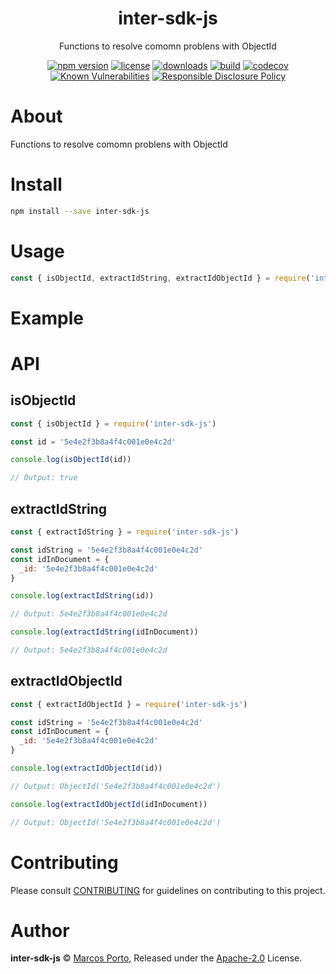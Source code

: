 
<p align="center"><h1 align="center">
  inter-sdk-js
</h1>

<p align="center">
  Functions to resolve comomn problens with ObjectId
</p>

<p align="center">
  <a href="https://www.npmjs.org/package/inter-sdk-js"><img src="https://badgen.net/npm/v/inter-sdk-js" alt="npm version"/></a>
  <a href="https://www.npmjs.org/package/inter-sdk-js"><img src="https://badgen.net/npm/license/inter-sdk-js" alt="license"/></a>
  <a href="https://www.npmjs.org/package/inter-sdk-js"><img src="https://badgen.net/npm/dt/inter-sdk-js" alt="downloads"/></a>
  <a href="https://github.com/maporto/inter-sdk-js/actions?workflow=CI"><img src="https://github.com/maporto/inter-sdk-js/workflows/CI/badge.svg" alt="build"/></a>
  <a href="https://codecov.io/gh/maporto/inter-sdk-js"><img src="https://codecov.io/gh/maporto/inter-sdk-js/graph/badge.svg?token=DOS32MRBW3" alt="codecov"/></a>
  <a href="https://snyk.io/test/github/maporto/inter-sdk-js"><img src="https://snyk.io/test/github/maporto/inter-sdk-js/badge.svg" alt="Known Vulnerabilities"/></a>
  <a href="./SECURITY.md"><img src="https://img.shields.io/badge/Security-Responsible%20Disclosure-yellow.svg" alt="Responsible Disclosure Policy" /></a>
</p>

# About

Functions to resolve comomn problens with ObjectId

# Install

```bash
npm install --save inter-sdk-js
```

# Usage

```js
const { isObjectId, extractIdString, extractIdObjectId } = require('inter-sdk-js')
```

# Example

# API

## isObjectId
```js
const { isObjectId } = require('inter-sdk-js')

const id = '5e4e2f3b8a4f4c001e0e4c2d'

console.log(isObjectId(id))

// Output: true
```

## extractIdString
```js
const { extractIdString } = require('inter-sdk-js')

const idString = '5e4e2f3b8a4f4c001e0e4c2d'
const idInDocument = {
  _id: '5e4e2f3b8a4f4c001e0e4c2d'
}

console.log(extractIdString(id))

// Output: 5e4e2f3b8a4f4c001e0e4c2d

console.log(extractIdString(idInDocument))

// Output: 5e4e2f3b8a4f4c001e0e4c2d
```

## extractIdObjectId
```js
const { extractIdObjectId } = require('inter-sdk-js')

const idString = '5e4e2f3b8a4f4c001e0e4c2d'
const idInDocument = {
  _id: '5e4e2f3b8a4f4c001e0e4c2d'
}

console.log(extractIdObjectId(id))

// Output: ObjectId('5e4e2f3b8a4f4c001e0e4c2d')

console.log(extractIdObjectId(idInDocument))

// Output: ObjectId('5e4e2f3b8a4f4c001e0e4c2d')
```

# Contributing

Please consult [CONTRIBUTING](./CONTRIBUTING.md) for guidelines on contributing to this project.

# Author

**inter-sdk-js** © [Marcos Porto](https://github.com/maporto), Released under the [Apache-2.0](./LICENSE) License.
